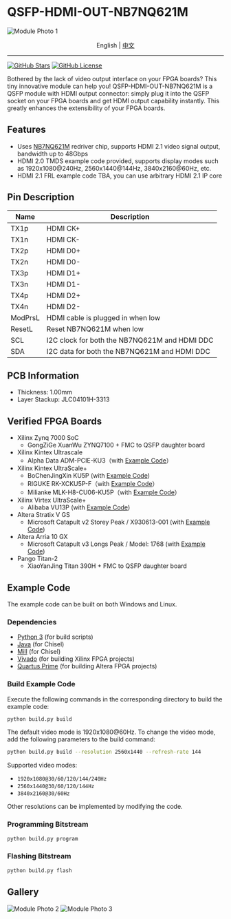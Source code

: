 # QSFP-HDMI-OUT-NB7NQ621M

![Module Photo 1](./images/Module-Photo-1.jpg)

<p align="center">
    English |
    <a href="./README-zh.md">中文</a>
</p>

---

[![GitHub Stars](https://img.shields.io/github/stars/SuperSodaSea/Plugcat.svg?style=social)](https://github.com/SuperSodaSea/Plugcat/stargazers)
[![GitHub License](https://img.shields.io/github/license/SuperSodaSea/Plugcat)](https://github.com/SuperSodaSea/Plugcat/blob/main/LICENSE)

Bothered by the lack of video output interface on your FPGA boards? This tiny innovative module can help you! QSFP-HDMI-OUT-NB7NQ621M is a QSFP module with HDMI output connector: simply plug it into the QSFP socket on your FPGA boards and get HDMI output capability instantly. This greatly enhances the extensibility of your FPGA boards.

## Features

- Uses [NB7NQ621M](https://www.onsemi.com/products/signal-conditioning-control/redrivers/NB7NQ621M) redriver chip, supports HDMI 2.1 video signal output, bandwidth up to 48Gbps
- HDMI 2.0 TMDS example code provided, supports display modes such as 1920x1080@240Hz, 2560x1440@144Hz, 3840x2160@60Hz, etc.
- HDMI 2.1 FRL example code TBA, you can use arbitrary HDMI 2.1 IP core

## Pin Description

| Name    | Description                                   |
|---------|-----------------------------------------------|
| TX1p    | HDMI CK+                                      |
| TX1n    | HDMI CK-                                      |
| TX2p    | HDMI D0+                                      |
| TX2n    | HDMI D0-                                      |
| TX3p    | HDMI D1+                                      |
| TX3n    | HDMI D1-                                      |
| TX4p    | HDMI D2+                                      |
| TX4n    | HDMI D2-                                      |
| ModPrsL | HDMI cable is plugged in when low             |
| ResetL  | Reset NB7NQ621M when low                      |
| SCL     | I2C clock for both the NB7NQ621M and HDMI DDC |
| SDA     | I2C data for both the NB7NQ621M and HDMI DDC  |

## PCB Information

- Thickness: 1.00mm
- Layer Stackup: JLC04101H-3313

## Verified FPGA Boards

- Xilinx Zynq 7000 SoC
  - GongZiGe XuanWu ZYNQ7100 + FMC to QSFP daughter board
- Xilinx Kintex Ultrascale
  - Alpha Data ADM-PCIE-KU3（with [Example Code](./examples/ADM-PCIE-KU3/)）
- Xilinx Kintex UltraScale+
  - BoChenJingXin KU5P (with [Example Code](./examples/BoChenJingXin-KU5P/))
  - RIGUKE RK-XCKU5P-F（with [Example Code](./examples/RK-XCKU5P-F/)）
  - Milianke MLK-H8-CU06-KU5P（with [Example Code](./examples/MLK-H8-CU06-KU5P/)）
- Xilinx Virtex UltraScale+
  - Alibaba VU13P (with [Example Code](./examples/Alibaba-VU13P/))
- Altera Stratix V GS
  - Microsoft Catapult v2 Storey Peak / X930613-001 (with [Example Code](./examples/Storey-Peak/))
- Altera Arria 10 GX
  - Microsoft Catapult v3 Longs Peak / Model: 1768 (with [Example Code](./examples/Longs-Peak/))
- Pango Titan-2
  - XiaoYanJing Titan 390H + FMC to QSFP daughter board

## Example Code

The example code can be built on both Windows and Linux.

### Dependencies

- [Python 3](https://www.python.org/) (for build scripts)
- [Java](https://www.java.com/) (for Chisel)
- [Mill](https://mill-build.org/mill/index.html) (for Chisel)
- [Vivado](https://www.amd.com/en/products/software/adaptive-socs-and-fpgas/vivado.html) (for building Xilinx FPGA projects)
- [Quartus Prime](https://www.intel.com/content/www/us/en/products/details/fpga/development-tools/quartus-prime.html) (for building Altera FPGA projects)

### Build Example Code

Execute the following commands in the corresponding directory to build the example code:

```bash
python build.py build
```

The default video mode is 1920x1080@60Hz. To change the video mode, add the following parameters to the build command:

```bash
python build.py build --resolution 2560x1440 --refresh-rate 144
```

Supported video modes:

 - `1920x1080@30/60/120/144/240Hz`
 - `2560x1440@30/60/120/144Hz`
 - `3840x2160@30/60Hz`

Other resolutions can be implemented by modifying the code.

### Programming Bitstream

```bash
python build.py program
```

### Flashing Bitstream

```bash
python build.py flash
```

## Gallery

![Module Photo 2](./images/Module-Photo-2.jpg)
![Module Photo 3](./images/Module-Photo-3.jpg)
